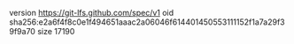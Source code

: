 version https://git-lfs.github.com/spec/v1
oid sha256:e2a6f4f8c0e1f494651aaac2a06046f614401450553111152f1a7a29f39f9a70
size 17190

